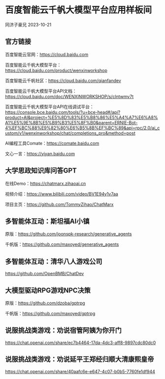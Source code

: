 # 百度智能云千帆大模型平台应用样板间

同济子豪兄 2023-10-21

## 官方链接

百度智能云官网：https://cloud.baidu.com

百度智能云千帆大模型平台：https://cloud.baidu.com/product/wenxinworkshop

百度智能云千帆社区：https://cloud.baidu.com/qianfandev

百度智能云千帆大模型平台API文档：https://cloud.baidu.com/doc/WENXINWORKSHOP/s/clntwmv7t

百度智能云千帆大模型平台API在线调试平台：https://console.bce.baidu.com/tools/?u=bce-head#/api?product=AI&project=%E5%8D%83%E5%B8%86%E5%A4%A7%E6%A8%A1%E5%9E%8B%E5%B9%B3%E5%8F%B0&parent=ERNIE-Bot-4%EF%BC%88%E9%82%80%E6%B5%8B%EF%BC%89&api=rpc/2.0/ai_custom/v1/wenxinworkshop/chat/completions_pro&method=post

AI编程工具Comate：https://comate.baidu.com

文心一言：https://yiyan.baidu.com

## 大学思政知识库问答GPT

在线Demo：https://chatmarx.zihaoai.cn

视频介绍：https://www.bilibili.com/video/BV1E94y1v7aa

项目主页：https://github.com/TommyZihao/ChatMarx

## 多智能体互动：斯坦福AI小镇

原版：https://github.com/joonspk-research/generative_agents

千帆版：https://github.com/maxoyed/generative_agents

## 多智能体互动：清华八人游戏公司

https://github.com/OpenBMB/ChatDev

## 大模型驱动RPG游戏NPC决策

原版：https://github.com/dzoba/gptrpg

千帆版：https://github.com/maxoyed/gptrpg

## 说服挑战类游戏：劝说宿管阿姨为你开门

https://chat.openai.com/share/ec7b4464-17da-4dc3-aff8-9897cdc80dc0

## 说服挑战类游戏：劝说延平王郑经归顺大清康熙皇帝

https://chat.openai.com/share/40aafc6e-e647-4c07-b0b5-7760fe1df944

